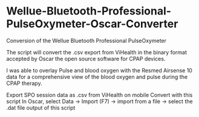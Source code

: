 # Wellue-Bluetooth-Professional-PulseOxymeter-Oscar-Converter
Conversion of the Wellue Bluetooth Professional PulseOxymeter

The script will convert the .csv export from ViHealth in the binary format accepted by Oscar the open source software for CPAP devices.

I was able to overlay Pulse and blood oxygen with the Resmed Airsense 10 data for a comprehensive view of the blood oxygen and pulse during the CPAP therapy.

Export SPO session data as .csv from ViHealth on mobile
Convert with this script
In Oscar, select Data -> Import (F7) -> import from a file -> select the .dat file output of this script
